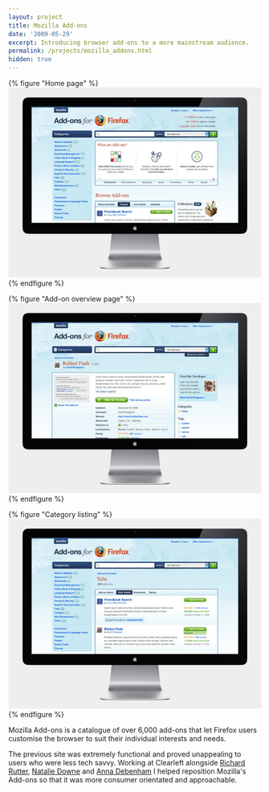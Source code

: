 ```yaml
---
layout: project
title: Mozilla Add-ons
date: '2009-05-29'
excerpt: Introducing browser add-ons to a more mainstream audience.
permalink: /projects/mozilla_addons.html
hidden: true
---
```

{% figure "Home page" %}
![](/assets/images/projects/mozilla_addons/0.jpg)
{% endfigure %}

{% figure "Add-on overview page" %}
![](/assets/images/projects/mozilla_addons/1.jpg)
{% endfigure %}

{% figure "Category listing" %}
![](/assets/images/projects/mozilla_addons/2.jpg)
{% endfigure %}

Mozilla Add-ons is a catalogue of over 6,000 add-ons that let Firefox users customise the browser to suit their individual interests and needs.

The previous site was extremely functional and proved unappealing to users who were less tech savvy. Working at Clearleft alongside [Richard Rutter][1], [Natalie Downe][2] and [Anna Debenham][3] I helped reposition Mozilla's Add-ons so that it was more consumer orientated and approachable.

[1]: http://clearleft.com/is/richard-rutter/
[2]: http://clearleft.com/is/natalie-downe/
[3]: http://maban.co.uk/
